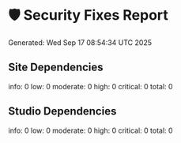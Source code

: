 # 🛡️ Security Fixes Report

Generated: Wed Sep 17 08:54:34 UTC 2025

## Site Dependencies
info: 0
low: 0
moderate: 0
high: 0
critical: 0
total: 0
## Studio Dependencies
info: 0
low: 0
moderate: 0
high: 0
critical: 0
total: 0
